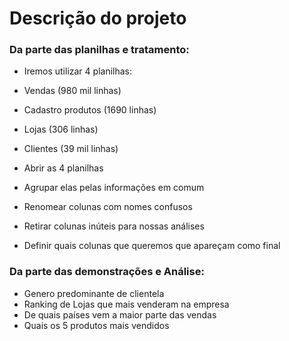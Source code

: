 # Descrição do projeto


### Da parte das planilhas e tratamento:
- Iremos utilizar 4 planilhas: 
- Vendas (980 mil linhas)
- Cadastro produtos (1690 linhas)
- Lojas (306 linhas)
- Clientes (39 mil linhas)

- Abrir as 4 planilhas
- Agrupar elas pelas informações em comum
- Renomear colunas com nomes confusos
- Retirar colunas inúteis para nossas análises
- Definir quais colunas que queremos que apareçam como final

### Da parte das demonstrações e Análise:
- Genero predominante de clientela
- Ranking de Lojas que mais venderam na empresa
- De quais países vem a maior parte das vendas
- Quais os 5 produtos mais vendidos
